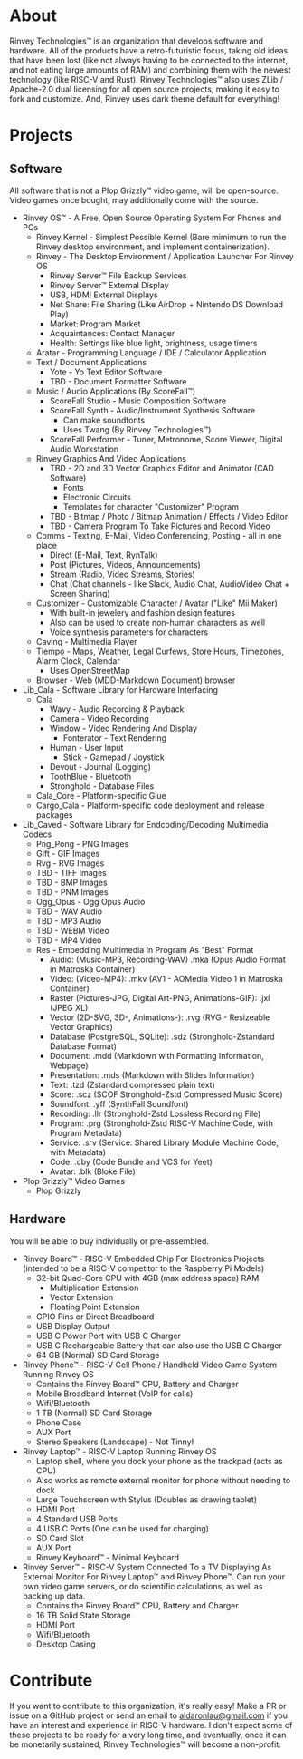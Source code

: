 # About
Rinvey Technologies™ is an organization that develops software and hardware.
All of the products have a retro-futuristic focus, taking old ideas that have
been lost (like not always having to be connected to the internet, and not
eating large amounts of RAM) and combining them with the newest technology
(like RISC-V and Rust).  Rinvey Technologies™ also uses ZLib / Apache-2.0 dual
licensing for all open source projects, making it easy to fork and customize.
And, Rinvey uses dark theme default for everything!

# Projects
## Software
All software that is not a Plop Grizzly™ video game, will be open-source.
Video games once bought, may additionally come with the source.

 - Rinvey OS™ - A Free, Open Source Operating System For Phones and PCs
   - Rinvey Kernel - Simplest Possible Kernel (Bare mimimum to run the Rinvey
     desktop environment, and implement containerization).
   - Rinvey - The Desktop Environment / Application Launcher For Rinvey OS
     - Rinvey Server™ File Backup Services
     - Rinvey Server™ External Display
     - USB, HDMI External Displays
     - Net Share: File Sharing (Like AirDrop + Nintendo DS Download Play)
     - Market: Program Market
     - Acquaintances: Contact Manager
     - Health: Settings like blue light, brightness, usage timers
   - Aratar - Programming Language / IDE / Calculator Application
   - Text / Document Applications
     - Yote - Yo Text Editor Software
     - TBD - Document Formatter Software
   - Music / Audio Applications (By ScoreFall™)
     - ScoreFall Studio - Music Composition Software
     - ScoreFall Synth - Audio/Instrument Synthesis Software
       - Can make soundfonts
       - Uses Twang (By Rinvey Technologies™)
     - ScoreFall Performer - Tuner, Metronome, Score Viewer, Digital Audio Workstation
   - Rinvey Graphics And Video Applications
     - TBD - 2D and 3D Vector Graphics Editor and Animator (CAD Software)
       - Fonts
       - Electronic Circuits
       - Templates for character "Customizer" Program
     - TBD - Bitmap / Photo / Bitmap Animation / Effects / Video Editor
     - TBD - Camera Program To Take Pictures and Record Video
   - Comms - Texting, E-Mail, Video Conferencing, Posting - all in one place
     - Direct (E-Mail, Text, RynTalk)
     - Post (Pictures, Videos, Announcements)
     - Stream (Radio, Video Streams, Stories)
     - Chat (Chat channels - like Slack, Audio Chat, AudioVideo Chat + Screen Sharing)
   - Customizer - Customizable Character / Avatar ("Like" Mii Maker)
     - With built-in jewelery and fashion design features
     - Also can be used to create non-human characters as well
     - Voice synthesis parameters for characters
   - Caving - Multimedia Player
   - Tiempo - Maps, Weather, Legal Curfews, Store Hours, Timezones, Alarm Clock, Calendar
     - Uses OpenStreetMap
   - Browser - Web (MDD-Markdown Document) browser
 - Lib\_Cala - Software Library for Hardware Interfacing
   - Cala
     - Wavy - Audio Recording & Playback
     - Camera - Video Recording
     - Window - Video Rendering And Display
       - Fonterator - Text Rendering
     - Human - User Input
       - Stick - Gamepad / Joystick
     - Devout - Journal (Logging)
     - ToothBlue - Bluetooth
     - Stronghold - Database Files
   - Cala\_Core - Platform-specific Glue
   - Cargo\_Cala - Platform-specific code deployment and release packages
 - Lib\_Caved - Software Library for Endcoding/Decoding Multimedia Codecs
   - Png\_Pong - PNG Images
   - Gift - GIF Images
   - Rvg - RVG Images
   - TBD - TIFF Images
   - TBD - BMP Images
   - TBD - PNM Images
   - Ogg\_Opus - Ogg Opus Audio
   - TBD - WAV Audio
   - TBD - MP3 Audio
   - TBD - WEBM Video
   - TBD - MP4 Video
   - Res - Embedding Multimedia In Program As "Best" Format
     - Audio: (Music-MP3, Recording-WAV) .mka (Opus Audio Format in Matroska Container)
     - Video: (Video-MP4): .mkv (AV1 - AOMedia Video 1 in Matroska Container)
     - Raster (Pictures-JPG, Digital Art-PNG, Animations-GIF): .jxl (JPEG XL)
     - Vector (2D-SVG, 3D-, Animations-): .rvg (RVG - Resizeable Vector Graphics)
     - Database (PostgreSQL, SQLite): .sdz (Stronghold-Zstandard Database Format)
     - Document: .mdd (Markdown with Formatting Information, Webpage)
     - Presentation: .mds (Markdown with Slides Information)
     - Text: .tzd (Zstandard compressed plain text)
     - Score: .scz (SCOF Stronghold-Zstd Compressed Music Score)
     - Soundfont: .yff (SynthFall Soundfont)
     - Recording: .llr (Stronghold-Zstd Lossless Recording File)
     - Program: .prg (Stronghold-Zstd RISC-V Machine Code, with Program Metadata)
     - Service: .srv (Service: Shared Library Module Machine Code, with Metadata)
     - Code: .cby (Code Bundle and VCS for Yeet)
     - Avatar: .blk (Bloke File)
 - Plop Grizzly™ Video Games
   - Plop Grizzly

## Hardware
You will be able to buy individually or pre-assembled.

 - Rinvey Board™ - RISC-V Embedded Chip For Electronics Projects (intended to be
   a RISC-V competitor to the Raspberry Pi Models)
   - 32-bit Quad-Core CPU with 4GB (max address space) RAM
     - Multiplication Extension
     - Vector Extension
     - Floating Point Extension
   - GPIO Pins or Direct Breadboard
   - USB Display Output
   - USB C Power Port with USB C Charger
   - USB C Rechargeable Battery that can also use the USB C Charger
   - 64 GB (Normal) SD Card Storage
 - Rinvey Phone™ - RISC-V Cell Phone / Handheld Video Game System Running
   Rinvey OS
   - Contains the Rinvey Board™ CPU, Battery and Charger
   - Mobile Broadband Internet (VoIP for calls)
   - Wifi/Bluetooth
   - 1 TB (Normal) SD Card Storage
   - Phone Case
   - AUX Port
   - Stereo Speakers (Landscape) - Not Tinny!
 - Rinvey Laptop™ - RISC-V Laptop Running Rinvey OS
   - Laptop shell, where you dock your phone as the trackpad (acts as CPU)
   - Also works as remote external monitor for phone without needing to dock
   - Large Touchscreen with Stylus (Doubles as drawing tablet)
   - HDMI Port
   - 4 Standard USB Ports
   - 4 USB C Ports (One can be used for charging)
   - SD Card Slot
   - AUX Port
   - Rinvey Keyboard™ - Minimal Keyboard
 - Rinvey Server™ - RISC-V System Connected To a TV Displaying As External
   Monitor For Rinvey Laptop™ and Rinvey Phone™.  Can run your own video
   game servers, or do scientific calculations, as well as backing up data.
   - Contains the Rinvey Board™ CPU, Battery and Charger
   - 16 TB Solid State Storage
   - HDMI Port
   - Wifi/Bluetooth
   - Desktop Casing

# Contribute
If you want to contribute to this organization, it's really easy!  Make a PR or
issue on a GitHub project or send an email to aldaronlau@gmail.com if you have
an interest and experience in RISC-V hardware.  I don't expect some of these
projects to be ready for a very long time, and eventually, once it can be
monetarily sustained, Rinvey Technologies™ will become a non-profit.
